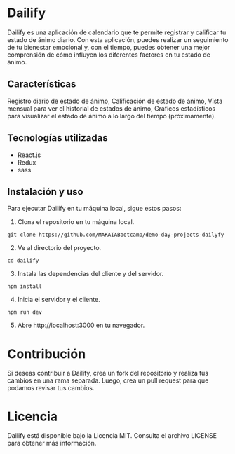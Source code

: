 # Dailify
Dailify es una aplicación de calendario que te permite registrar y calificar tu estado de ánimo diario. Con esta aplicación, puedes realizar un seguimiento de tu bienestar emocional y, con el tiempo, puedes obtener una mejor comprensión de cómo influyen los diferentes factores en tu estado de ánimo.

## Características
Registro diario de estado de ánimo,
Calificación de estado de ánimo,
Vista mensual para ver el historial de estados de ánimo,
Gráficos estadísticos para visualizar el estado de ánimo a lo largo del tiempo (próximamente).

## Tecnologías utilizadas

- React.js
- Redux
- sass

## Instalación y uso
Para ejecutar Dailify en tu máquina local, sigue estos pasos:

1. Clona el repositorio en tu máquina local.

`git clone https://github.com/MAKAIABootcamp/demo-day-projects-dailyfy`

2. Ve al directorio del proyecto.

`cd dailify`

3. Instala las dependencias del cliente y del servidor.

`npm install`


4. Inicia el servidor y el cliente.

`npm run dev`

5. Abre http://localhost:3000 en tu navegador.

# Contribución
Si deseas contribuir a Dailify, crea un fork del repositorio y realiza tus cambios en una rama separada. Luego, crea un pull request para que podamos revisar tus cambios.

# Licencia
Dailify está disponible bajo la Licencia MIT. Consulta el archivo LICENSE para obtener más información.
